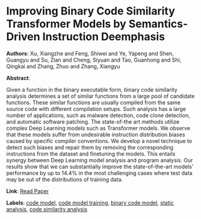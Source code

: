 # Improving Binary Code Similarity Transformer Models by Semantics-Driven Instruction Deemphasis

**Authors**: Xu, Xiangzhe and Feng, Shiwei and Ye, Yapeng and Shen, Guangyu and Su, Zian and Cheng, Siyuan and Tao, Guanhong and Shi, Qingkai and Zhang, Zhuo and Zhang, Xiangyu

**Abstract**:

Given a function in the binary executable form, binary code similarity analysis determines a set of similar functions from a large pool of candidate functions. These similar functions are usually compiled from the same source code with different compilation setups. Such analysis has a large number of applications, such as malware detection, code clone detection, and automatic software patching. The state-of-the art methods utilize complex Deep Learning models such as Transformer models. We observe that these models suffer from undesirable instruction distribution biases caused by specific compiler conventions. We develop a novel technique to detect such biases and repair them by removing the corresponding instructions from the dataset and finetuning the models. This entails synergy between Deep Learning model analysis and program analysis. Our results show that we can substantially improve the state-of-the-art models’ performance by up to 14.4\% in the most challenging cases where test data may be out of the distributions of training data.

**Link**: [Read Paper](https://doi.org/10.1145/3597926.3598121)

**Labels**: [code model](../../labels/code_model.md), [code model training](../../labels/code_model_training.md), [binary code model](../../labels/binary_code_model.md), [static analysis](../../labels/static_analysis.md), [code similarity analysis](../../labels/code_similarity_analysis.md)
